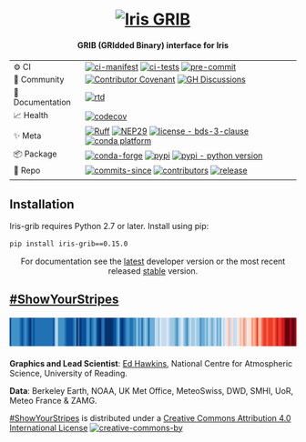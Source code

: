 <h1 align="center">
  <a href="https://iris-grib.readthedocs.io/en/latest/">
   <img src="https://iris-grib.readthedocs.io/en/latest/_static/iris-logo-title.svg" alt="Iris GRIB" width="300"></a><br>
</h1>


<h4 align="center">
    GRIB (GRIdded Binary) interface for Iris
</h4>

|                  |                                                                                                                                                                                                                                                                                                                                                                                                                                                                                                                                                                      |
|------------------|----------------------------------------------------------------------------------------------------------------------------------------------------------------------------------------------------------------------------------------------------------------------------------------------------------------------------------------------------------------------------------------------------------------------------------------------------------------------------------------------------------------------------------------------------------------------|
| ⚙️ CI            | [![ci-manifest](https://github.com/SciTools/iris-grib/actions/workflows/ci-manifest.yml/badge.svg)](https://github.com/SciTools/iris-grib/actions/workflows/ci-manifest.yml) [![ci-tests](https://github.com/SciTools/iris-grib/actions/workflows/ci-tests.yml/badge.svg)](https://github.com/SciTools/iris-grib/actions/workflows/ci-tests.yml) [![pre-commit](https://results.pre-commit.ci/badge/github/SciTools/iris-grib/main.svg)](https://results.pre-commit.ci/latest/github/SciTools/iris-grib/main)                                                        |
| 💬 Community     | [![Contributor Covenant](https://img.shields.io/badge/contributor%20covenant-2.1-4baaaa.svg)](https://www.contributor-covenant.org/version/2/1/code_of_conduct/) [![GH Discussions](https://img.shields.io/badge/github-discussions%20%F0%9F%92%AC-yellow?logo=github&logoColor=lightgrey)](https://github.com/SciTools/iris-grib/discussions)                                                                                                                                                                                                                       |
| 📖 Documentation | [![rtd](https://readthedocs.org/projects/iris-grib/badge/?version=latest)](https://iris-grib.readthedocs.io/en/latest/?badge=latest)                                                                                                                                                                                                                                                                                                                                                                                                                                 |
| 📈 Health        | [![codecov](https://codecov.io/gh/SciTools/iris-grib/graph/badge.svg?token=5VtBaElXFW)](https://codecov.io/gh/SciTools/iris-grib)                                                                                                                                                                                                                                                                                                                                                                                                                                    |
| ✨ Meta           | [![Ruff](https://img.shields.io/endpoint?url=https://raw.githubusercontent.com/astral-sh/ruff/main/assets/badge/v2.json)](https://github.com/astral-sh/ruff) [![NEP29](https://raster.shields.io/badge/follows-NEP29-orange.png)](https://numpy.org/neps/nep-0029-deprecation_policy.html) [![license - bds-3-clause](https://img.shields.io/github/license/SciTools/iris-grib)](https://github.com/SciTools/iris-grib/blob/main/LICENSE) [![conda platform](https://img.shields.io/conda/pn/conda-forge/iris-grib.svg)](https://anaconda.org/conda-forge/iris-grib) |
| 📦 Package       | [![conda-forge](https://img.shields.io/conda/vn/conda-forge/iris-grib?color=orange&label=conda-forge&logo=conda-forge&logoColor=white)](https://anaconda.org/conda-forge/iris-grib) [![pypi](https://img.shields.io/pypi/v/iris-grib?color=orange&label=pypi&logo=python&logoColor=white)](https://pypi.org/project/iris-grib/) [![pypi - python version](https://img.shields.io/pypi/pyversions/iris-grib.svg?color=orange&logo=python&label=python&logoColor=white)](https://pypi.org/project/iris-grib/)                                                          |
| 🧰 Repo          | [![commits-since](https://img.shields.io/github/commits-since/SciTools/iris-grib/latest.svg)](https://github.com/SciTools/iris-grib/commits/main) [![contributors](https://img.shields.io/github/contributors/SciTools/iris-grib)](https://github.com/SciTools/iris-grib/graphs/contributors) [![release](https://img.shields.io/github/v/release/scitools/iris-grib)](https://github.com/SciTools/iris-grib/releases)                                                                                                                                               |
|                  |

## Installation

Iris-grib requires Python 2.7 or later. Install using pip:

```bash
pip install iris-grib==0.15.0
```

<p align="center">
For documentation see the 
<a href="https://iris-grib.readthedocs.io/en/latest/">latest</a>  
developer version or the most recent released
<a href="https://iris-grib.readthedocs.io/en/stable/">stable</a> version.
</p>

## [#ShowYourStripes](https://showyourstripes.info/s/globe)

<h4 align="center">
  <a href="https://showyourstripes.info/s/globe">
    <img src="https://raw.githubusercontent.com/ed-hawkins/show-your-stripes/master/2021/GLOBE---1850-2021-MO.png"
         height="50" width="800"
         alt="#showyourstripes Global 1850-2021"></a>
</h4>

**Graphics and Lead Scientist**: [Ed Hawkins](https://www.met.reading.ac.uk/~ed/home/index.php), National Centre for Atmospheric Science, University of Reading.

**Data**: Berkeley Earth, NOAA, UK Met Office, MeteoSwiss, DWD, SMHI, UoR, Meteo France & ZAMG.

<p>
<a href="https://showyourstripes.info/s/globe">#ShowYourStripes</a> is distributed under a
<a href="https://creativecommons.org/licenses/by/4.0/">Creative Commons Attribution 4.0 International License</a>
<a href="https://creativecommons.org/licenses/by/4.0/">
  <img src="https://i.creativecommons.org/l/by/4.0/80x15.png" alt="creative-commons-by" style="border-width:0"></a>
</p>